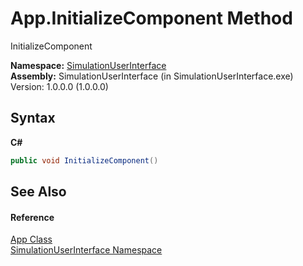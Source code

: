 # App.InitializeComponent Method 
 

InitializeComponent

**Namespace:**&nbsp;<a href="02862a76-63e9-91a0-52d8-3f2e3e9ffb1a">SimulationUserInterface</a><br />**Assembly:**&nbsp;SimulationUserInterface (in SimulationUserInterface.exe) Version: 1.0.0.0 (1.0.0.0)

## Syntax

**C#**<br />
``` C#
public void InitializeComponent()
```


## See Also


#### Reference
<a href="cb423261-e79e-dfc8-e2d8-b87774e254c7">App Class</a><br /><a href="02862a76-63e9-91a0-52d8-3f2e3e9ffb1a">SimulationUserInterface Namespace</a><br />
